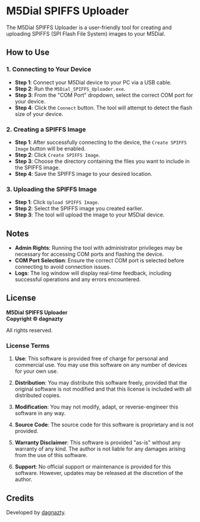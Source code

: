 # M5Dial SPIFFS Uploader

The M5Dial SPIFFS Uploader is a user-friendly tool for creating and uploading SPIFFS (SPI Flash File System) images to your M5Dial.

## How to Use

### 1. Connecting to Your Device
- **Step 1**: Connect your M5Dial device to your PC via a USB cable.
- **Step 2**: Run the `M5Dial_SPIFFS_Uploader.exe`.
- **Step 3**: From the "COM Port" dropdown, select the correct COM port for your device.
- **Step 4**: Click the `Connect` button. The tool will attempt to detect the flash size of your device.

### 2. Creating a SPIFFS Image
- **Step 1**: After successfully connecting to the device, the `Create SPIFFS Image` button will be enabled.
- **Step 2**: Click `Create SPIFFS Image`.
- **Step 3**: Choose the directory containing the files you want to include in the SPIFFS image.
- **Step 4**: Save the SPIFFS image to your desired location.

### 3. Uploading the SPIFFS Image
- **Step 1**: Click `Upload SPIFFS Image`.
- **Step 2**: Select the SPIFFS image you created earlier.
- **Step 3**: The tool will upload the image to your M5Dial device.

## Notes
- **Admin Rights**: Running the tool with administrator privileges may be necessary for accessing COM ports and flashing the device.
- **COM Port Selection**: Ensure the correct COM port is selected before connecting to avoid connection issues.
- **Logs**: The log window will display real-time feedback, including successful operations and any errors encountered.

## License

**M5Dial SPIFFS Uploader**  
**Copyright © dagnazty**

All rights reserved.

### License Terms

1. **Use**: This software is provided free of charge for personal and commercial use. You may use this software on any number of devices for your own use.

2. **Distribution**: You may distribute this software freely, provided that the original software is not modified and that this license is included with all distributed copies.

3. **Modification**: You may not modify, adapt, or reverse-engineer this software in any way.

4. **Source Code**: The source code for this software is proprietary and is not provided.

5. **Warranty Disclaimer**: This software is provided "as-is" without any warranty of any kind. The author is not liable for any damages arising from the use of this software.

6. **Support**: No official support or maintenance is provided for this software. However, updates may be released at the discretion of the author.

## Credits

Developed by [dagnazty](https://linktr.ee/dagnazty).
